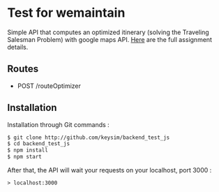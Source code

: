 # Test for wemaintain
Simple API that computes an optimized itinerary (solving the Traveling Salesman Problem) with google maps API. 
[Here](https://gist.github.com/Esya/bcdbe6bba687ef59ad7b76ac35ca8200) are the full assignment details.
## Routes
* POST /routeOptimizer

## Installation

Installation through Git commands :
```bash
$ git clone http://github.com/keysim/backend_test_js
$ cd backend_test_js
$ npm install
$ npm start
```
After that, the API will wait your requests on your localhost, port 3000 :
```
> localhost:3000
```